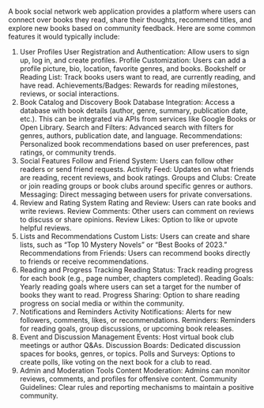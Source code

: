 A book social network web application provides a platform where users can connect over books they read, share their thoughts, recommend titles, and explore new books based on community feedback. Here are some common features it would typically include:

1. User Profiles
User Registration and Authentication: Allow users to sign up, log in, and create profiles.
Profile Customization: Users can add a profile picture, bio, location, favorite genres, and books.
Bookshelf or Reading List: Track books users want to read, are currently reading, and have read.
Achievements/Badges: Rewards for reading milestones, reviews, or social interactions.
2. Book Catalog and Discovery
Book Database Integration: Access a database with book details (author, genre, summary, publication date, etc.). This can be integrated via APIs from services like Google Books or Open Library.
Search and Filters: Advanced search with filters for genres, authors, publication date, and language.
Recommendations: Personalized book recommendations based on user preferences, past ratings, or community trends.
3. Social Features
Follow and Friend System: Users can follow other readers or send friend requests.
Activity Feed: Updates on what friends are reading, recent reviews, and book ratings.
Groups and Clubs: Create or join reading groups or book clubs around specific genres or authors.
Messaging: Direct messaging between users for private conversations.
4. Review and Rating System
Rating and Review: Users can rate books and write reviews.
Review Comments: Other users can comment on reviews to discuss or share opinions.
Review Likes: Option to like or upvote helpful reviews.
5. Lists and Recommendations
Custom Lists: Users can create and share lists, such as “Top 10 Mystery Novels” or “Best Books of 2023.”
Recommendations from Friends: Users can recommend books directly to friends or receive recommendations.
6. Reading and Progress Tracking
Reading Status: Track reading progress for each book (e.g., page number, chapters completed).
Reading Goals: Yearly reading goals where users can set a target for the number of books they want to read.
Progress Sharing: Option to share reading progress on social media or within the community.
7. Notifications and Reminders
Activity Notifications: Alerts for new followers, comments, likes, or recommendations.
Reminders: Reminders for reading goals, group discussions, or upcoming book releases.
8. Event and Discussion Management
Events: Host virtual book club meetings or author Q&As.
Discussion Boards: Dedicated discussion spaces for books, genres, or topics.
Polls and Surveys: Options to create polls, like voting on the next book for a club to read.
9. Admin and Moderation Tools
Content Moderation: Admins can monitor reviews, comments, and profiles for offensive content.
Community Guidelines: Clear rules and reporting mechanisms to maintain a positive community.
